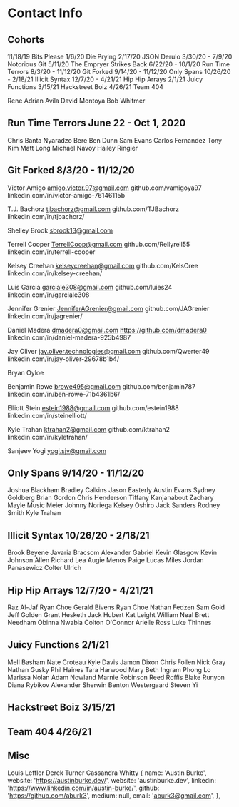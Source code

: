 # Contact Info

## Cohorts

11/18/19 Bits Please
1/6/20 Die Prying
2/17/20 JSON Derulo
3/30/20 - 7/9/20 Notorious Git
5/11/20 The Empryer Strikes Back
6/22/20 - 10/1/20 Run Time Terrors
8/3/20 - 11/12/20 Git Forked
9/14/20 - 11/12/20 Only Spans
10/26/20 - 2/18/21 Illicit Syntax
12/7/20 - 4/21/21 Hip Hip Arrays
2/1/21 Juicy Functions
3/15/21 Hackstreet Boiz
4/26/21 Team 404

Rene Adrian Avila
David Montoya
Bob Whitmer

## Run Time Terrors June 22 - Oct 1, 2020

Chris Banta
Nyaradzo Bere
Ben Dunn
Sam Evans
Carlos Fernandez
Tony Kim
Matt Long
Michael Navoy
Hailey Ringier

## Git Forked 8/3/20 - 11/12/20

Victor Amigo
amigo.victor.97@gmail.com
github.com/vamigoya97
linkedin.com/in/victor-amigo-76146115b

T.J. Bachorz
tjbachorz@gmail.com
github.com/TJBachorz
linkedin.com/in/tjbachorz/

Shelley Brook
sbrook13@gmail.com

Terrell Cooper
TerrellCoop@gmail.com
github.com/Rellyrell55
linkedin.com/in/terrell-cooper

Kelsey Creehan
kelseycreehan@gmail.com
github.com/KelsCree
linkedin.com/in/kelsey-creehan/

Luis Garcia
garciale308@gmail.com
github.com/luies24
linkedin.com/in/garciale308

Jennifer Grenier
JenniferAGrenier@gmail.com
github.com/JAGrenier
linkedin.com/in/jagrenier/

Daniel Madera
dmadera0@gmail.com
https://github.com/dmadera0
linkedin.com/in/daniel-madera-925b4987

Jay Oliver
jay.oliver.technologies@gmail.com
github.com/Qwerter49
linkedin.com/in/jay-oliver-29678b1b4/

Bryan Oyloe

Benjamin Rowe
browe495@gmail.com
github.com/benjamin787
linkedin.com/in/ben-rowe-71b4361b6/

Elliott Stein
estein1988@gmail.com
github.com/estein1988
linkedin.com/in/steinelliott/

Kyle Trahan
ktrahan2@gmail.com
github.com/ktrahan2
linkedin.com/in/kyletrahan/

Sanjeev Yogi
yogi.sjv@gmail.com

## Only Spans 9/14/20 - 11/12/20

Joshua Blackham
Bradley Calkins
Jason Easterly
Austin Evans
Sydney Goldberg
Brian Gordon
Chris Henderson
Tiffany Kanjanabout
Zachary Mayle
Music Meier
Johnny Noriega
Kelsey Oshiro
Jack Sanders
Rodney Smith
Kyle Trahan

## Illicit Syntax 10/26/20 - 2/18/21

Brook Beyene
Javaria Bracsom
Alexander Gabriel
Kevin Glasgow
Kevin Johnson
Allen Richard Lea
Augie Menos
Paige Lucas Miles
Jordan Panasewicz
Colter Ulrich

## Hip Hip Arrays 12/7/20 - 4/21/21

Raz Al-Jaf
Ryan Choe
Gerald Bivens
Ryan Choe
Nathan Fedzen
Sam Gold
Jeff Golden
Grant Hesketh
Jack Hubert
Kat Leight
William Neal
Brett Needham
Obinna Nwabia
Colton O'Connor
Arielle Ross
Luke Thinnes

## Juicy Functions 2/1/21

Mell Basham
Nate Croteau
Kyle Davis
Jamon Dixon
Chris Follen
Nick Gray
Nathan Gusky
Phil Haines
Tara Harwood
Mary Beth Ingram
Phong Lo
Marissa Nolan
Adam Nowland
Marnie Robinson
Reed Roffis
Blake Runyon
Diana Rybikov
Alexander Sherwin
Benton Westergaard
Steven Yi

## Hackstreet Boiz 3/15/21

## Team 404 4/26/21

## Misc

Louis Leffler
Derek Turner
Cassandra Whitty
{
name: 'Austin Burke',
website: 'https://austinburke.dev/',
website: 'austinburke.dev',
linkedin: 'https://www.linkedin.com/in/austin-burke/',
github: 'https://github.com/aburk3',
medium: null,
email: 'aburk3@gmail.com',
},
